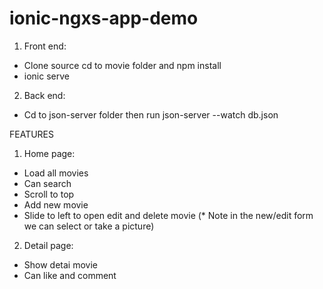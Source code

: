 # ionic-ngxs-app-demo

1. Front end:
- Clone source cd to movie folder and npm install 
- ionic serve 

2. Back end:
- Cd to json-server folder then run json-server --watch db.json

FEATURES

1. Home page: 
- Load all movies 
- Can search
- Scroll to top
- Add new movie
- Slide to left to open edit and delete movie
  (* Note in the new/edit form we can select or take a picture) 

2. Detail page:
- Show detai movie 
- Can like and comment

